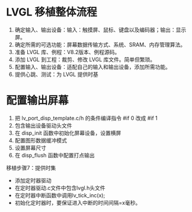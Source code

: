 # LVGL 移植整体流程

1. 确定输入、输出设备：输入：触摸屏、鼠标、键盘以及编码器；输出：显示屏。
2. 确定所需的可选功能：屏幕数据传输方式、系统、SRAM、内存管理算法。
3. 准备 LVGL 库、例程：V8.2版本、例程源码。
4. 添加 LVGL 到工程：裁剪、修改 LVGL 库文件。简单但繁琐。
5. 配置输入、输出设备：适配自己的输入和输出设备，添加所需功能。
6. 提供心跳、测试：为 LVGL 提供时基

# 配置输出屏幕

1. 把 lv_port_disp_template.c/h 的条件编译指令 #if 0 改成 #if 1
2. 包含输出设备驱动头文件
3. 在 disp_init 函数中初始化屏幕设备，设置横屏
4. 配置图形数据缓冲模式
5. 设置屏幕尺寸
6. 在 disp_flush 函数中配置打点输出

移植步骤7：提供时集
- 添加定时器驱动
- 在定时器驱动.c文件中包含lvgl.h头文件
- 在定时器中断函数中调用lv_tick_inc(x);
- 初始化定时器时，要保证进入中断的时间间隔=x毫秒。